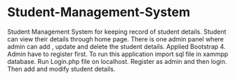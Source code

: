 # Student-Management-System
Student Management System for keeping record of student details. 
Student can view their details through home page. 
There is one admin panel where admin can add , update and delete the student details. Applied Bootstrap 4.
Admin have to register first.
To run this application import sql file in xammpp database.
Run Login.php file on localhost.
Register as admin and then login.
Then add and modify student details.
